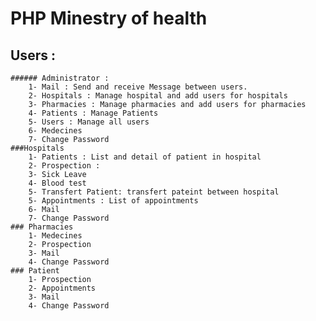 # PHP Minestry of health
## Users : 
	###### Administrator :
		1- Mail : Send and receive Message between users.
		2- Hospitals : Manage hospital and add users for hospitals
		3- Pharmacies : Manage pharmacies and add users for pharmacies
		4- Patients : Manage Patients
		5- Users : Manage all users
		6- Medecines
		7- Change Password
	###Hospitals
		1- Patients : List and detail of patient in hospital 
		2- Prospection : 
		3- Sick Leave
		4- Blood test
		5- Transfert Patient: transfert pateint between hospital
		5- Appointments : List of appointments
		6- Mail 
		7- Change Password
	### Pharmacies
		1- Medecines
		2- Prospection
		3- Mail
		4- Change Password
	### Patient
		1- Prospection
		2- Appointments
		3- Mail
		4- Change Password